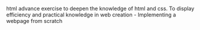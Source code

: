 html advance exercise to deepen the knowledge of 
html and css. To display efficiency and practical
knowledge in web creation - Implementing a webpage 
from scratch